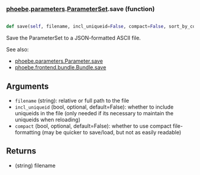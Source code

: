 ### [phoebe](phoebe.md).[parameters](phoebe.parameters.md).[ParameterSet](phoebe.parameters.ParameterSet.md).save (function)


```py

def save(self, filename, incl_uniqueid=False, compact=False, sort_by_context=True)

```



Save the ParameterSet to a JSON-formatted ASCII file.

See also:
* [phoebe.parameters.Parameter.save](phoebe.parameters.Parameter.save.md)
* [phoebe.frontend.bundle.Bundle.save](phoebe.frontend.bundle.Bundle.save.md)

Arguments
----------
* `filename` (string): relative or full path to the file
* `incl_uniqueid` (bool, optional, default=False): whether to include
    uniqueids in the file (only needed if its necessary to maintain the
    uniqueids when reloading)
* `compact` (bool, optional, default=False): whether to use compact
    file-formatting (may be quicker to save/load, but not as easily readable)

Returns
--------
* (string) filename

